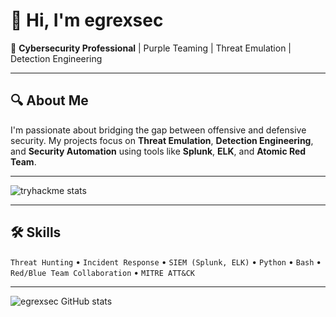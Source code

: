 # 👋 Hi, I'm egrexsec

🎯 **Cybersecurity Professional** | Purple Teaming | Threat Emulation | Detection Engineering

---

## 🔍 About Me

I'm passionate about bridging the gap between offensive and defensive security. My projects focus on **Threat Emulation**, **Detection Engineering**, and **Security Automation** using tools like **Splunk**, **ELK**, and **Atomic Red Team**.

---

![tryhackme stats](https://raw.githubusercontent.com/mell0wx/mell0wx/main/assets/thm_propic.png)

---

## 🛠️ Skills

`Threat Hunting` • `Incident Response` • `SIEM (Splunk, ELK)` • `Python` • `Bash` • `Red/Blue Team Collaboration` • `MITRE ATT&CK`

---

![egrexsec GitHub stats](https://github-readme-stats.vercel.app/api?username=mell0wx&show_icons=true&theme=dark)

